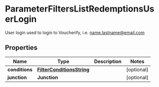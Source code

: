 

# ParameterFiltersListRedemptionsUserLogin

User login used to login to Voucherify, i.e. name.lastname@email.com

## Properties

| Name | Type | Description | Notes |
|------------ | ------------- | ------------- | -------------|
|**conditions** | [**FilterConditionsString**](FilterConditionsString.md) |  |  [optional] |
|**junction** | **Junction** |  |  [optional] |




